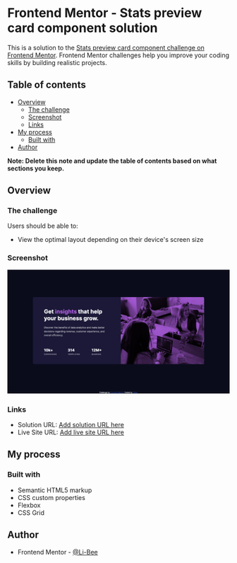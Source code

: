 # Frontend Mentor - Stats preview card component solution

This is a solution to the [Stats preview card component challenge on Frontend Mentor](https://www.frontendmentor.io/challenges/stats-preview-card-component-8JqbgoU62). Frontend Mentor challenges help you improve your coding skills by building realistic projects.

## Table of contents

- [Overview](#overview)
  - [The challenge](#the-challenge)
  - [Screenshot](#screenshot)
  - [Links](#links)
- [My process](#my-process)
  - [Built with](#built-with)
- [Author](#author)

**Note: Delete this note and update the table of contents based on what sections you keep.**

## Overview

### The challenge

Users should be able to:

- View the optimal layout depending on their device's screen size

### Screenshot

![](./screenshot.png)

### Links

- Solution URL: [Add solution URL here](https://www.frontendmentor.io/solutions/responsive-preview-card-component-using-html-and-css-Rc4PYBa_8)
- Live Site URL: [Add live site URL here](https://li-bee.github.io/Stats-preview-card-component/)

## My process

### Built with

- Semantic HTML5 markup
- CSS custom properties
- Flexbox
- CSS Grid

## Author

- Frontend Mentor - [@Li-Bee](https://www.frontendmentor.io/profile/Li-Bee)
